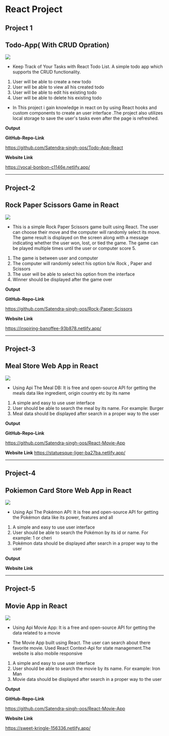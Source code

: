  # React Project #

## Project 1 ##
## Todo-App( With CRUD Opration) ##
![](https://img.shields.io/badge/-Task--1-brightgreen)

- Keep Track of Your Tasks with React Todo List.
A simple todo app which supports the CRUD functionality.

1. User will be able to create a new todo
2. User will be able to view all his created todo
3. User will be able to edit his existing todo
4. User will be able to delete his existing todo

- In This project i gain knowledge in react on by using React hooks and custom components to create an user interface .The project also utilizes local storage to save the user's tasks even after the page is refreshed.


**Output**

**GitHub-Repo-Link**

https://github.com/Satendra-singh-oos/Todo-App-React

**Website Link**

https://vocal-bonbon-c1146e.netlify.app/


<hr>



##  Project-2 ##
## Rock Paper Scissors Game in React ##
![](https://img.shields.io/badge/-Task--2-brightgreen)

- This is a simple Rock Paper Scissors game built using React. The user can choose their move and the computer will randomly select its move. The game result is displayed on the screen along with a message indicating whether the user won, lost, or tied the game. The game can be played multiple times until the user or computer score 5. 


1. The game is between user and computer
2. The computer will randomly select his option b/w Rock , Paper and Scissors
3. The user will be able to select his option from the interface
4. Winner should be displayed after the game over



**Output**

**GitHub-Repo-Link**

https://github.com/Satendra-singh-oos/Rock-Paper-Scissors

**Website Link**

https://inspiring-banoffee-93b878.netlify.app/

<hr>


##  Project-3 ##

## Meal Store Web App in React ##
![](https://img.shields.io/badge/-Task--2-brightgreen)

- Using  Api The Meal DB: It is free and open-source API for getting the meals data like ingredient, origin
country etc by its name


1. A simple and easy to use user interface
2. User should be able to search the meal by its name. For example: Burger
3. Meal data should be displayed after search in a proper way to the user


**Output**

**GitHub-Repo-Link**

https://github.com/Satendra-singh-oos/React-Movie-App

**Website Link**
https://statuesque-liger-ba27ba.netlify.app/

<hr>



##  Project-4 ##

## Pokiemon Card Store Web App in React ##
![](https://img.shields.io/badge/-Task--2-brightgreen)

- Using  Api The Pokémon API: It is free and open-source API for getting the Pokémon data like its power,
features and all


1. A simple and easy to use user interface
2. User should be able to search the Pokémon by its id or name. For example: 1 or cheri
3. Pokémon data should be displayed after search in a proper way to the user


**Output**


**Website Link**

<hr>


##  Project-5 ##

## Movie App in React ##
![](https://img.shields.io/badge/-Task--2-brightgreen)

- Using  Api Movie App: It is a free and open-source API for getting the data related to a movie

- The Movie App built using React. The user can search about there favorite movie. Used React Context-Api for state management.The website is also mobile responsive


1. A simple and easy to use user interface
2. User should be able to search the movie by its name. For example: Iron Man
3. Movie data should be displayed after search in a proper way to the user



**Output**

**GitHub-Repo-Link**

https://github.com/Satendra-singh-oos/React-Movie-App

**Website Link**

https://sweet-kringle-156336.netlify.app/

